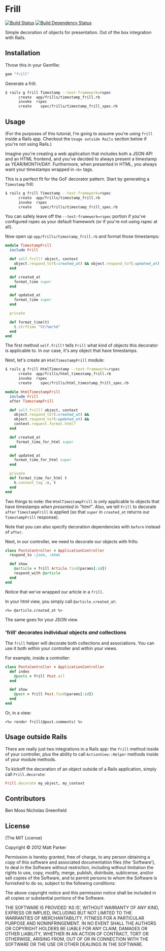# Frill

[![Build Status](https://secure.travis-ci.org/moonmaster9000/frill.png)](http://travis-ci.org/moonmaster9000/frill)
[![Build Dependency Status](https://gemnasium.com/moonmaster9000/frill.png)](https://gemnasium.com/moonmaster9000/frill.png)

Simple decoration of objects for presentation. Out of the box integration with Rails.


## Installation

Throw this in your Gemfile:

```ruby
gem "frill"
```

Generate a frill:

```sh
$ rails g frill Timestamp --test-framework=rspec
      create  app/frills/timestamp_frill.rb
      invoke  rspec
      create    spec/frills/timestamp_frill_spec.rb
```

## Usage

(For the purposes of this tutorial, I'm going to assume you're using
`frill` inside a Rails app. Checkout the `Usage outside Rails` section
below if you're not using Rails.)

Imagine you're creating a web application that includes both a
JSON API and an HTML frontend, and you've decided to always present a
timestamp as YEAR/MONTH/DAY. Furthermore, when presented in HTML, you
always want your timestamps wrapped in `<b>` tags.

This is a perfect fit for the GoF decorator pattern. Start by generating a `Timestamp` frill:

```sh
$ rails g frill Timestamp --test-framework=rspec
      create  app/frills/timestamp_frill.rb
      invoke  rspec
      create    spec/frills/timestamp_frill_spec.rb
```

You can safely leave off the `--test-framework=rspec` portion if you've configured rspec as your default framework (or
if you're not using rspec at all).

Now open up `app/frills/timestamp_frill.rb` and format those timestamps:

```ruby
module TimestampFrill
  include Frill

  def self.frill? object, context
    object.respond_to?(:created_at) && object.respond_to?(:updated_at)
  end

  def created_at
    format_time super
  end

  def updated_at
    format_time super
  end

  private

  def format_time(t)
    t.strftime "%Y/%m/%d"
  end
end
```

The first method `self.frill?` tells `Frill` what kind of objects this
decorator is applicable to. In our case, it's any object that have timestamps.

Next, let's create an `HtmlTimestampFrill` module:

```sh
$ rails g frill HtmlTimestamp --test-framework=rspec
      create  app/frills/html_timestamp_frill.rb
      invoke  rspec
      create    spec/frills/html_timestamp_frill_spec.rb
```

```ruby
module HtmlTimestampFrill
  include Frill
  after TimestampFrill

  def self.frill? object, context
    object.respond_to?(:created_at) &&
    object.respond_to?(:updated_at) &&
    context.request.format.html?
  end

  def created_at
     format_time_for_html super
  end

  def updated_at
    format_time_for_html super
  end

  private
  def format_time_for_html t
    h.content_tag :b, t
  end
end
```

Two things to note: the `HtmlTimestampFrill` is only applicable to
objects that have timestamps _when presented in "html"_. Also, we
tell `Frill` to decorate `after` `TimestampFrill` is applied (so that
`super` in `created_at` returns our `TimestampFrill` response).

Note that you can also specify decoration dependencies with `before` instead of `after`.

Next, in our controller, we need to decorate our objects with frills:

```ruby
class PostsController < ApplicationController
  respond_to :json, :html

  def show
    @article = frill Article.find(params[:id])
    respond_with @article
  end
end
```

Notice that we've wrapped our article in a `frill`.

In your html view, you simply call `@article.created_at`:

```erb
<%= @article.created_at %>
```

The same goes for your JSON view.

### 'frill' decorates individual objects _and_ collections

The `frill` helper will decorate both collections and associations. You can use it both within your controller
and within your views.

For example, inside a controller: 

```ruby
class PostsController < ApplicationController
  def index
    @posts = frill Post.all
  end

  def show
    @post = frill Post.find(params[:id])
  end
end
```

Or, in a view:

```erb
<%= render frill(@post.comments) %>
```

## Usage outside Rails

There are really just two integrations in a Rails app: the `frill` 
method inside of your controller, plus the ability to call 
`ActionView::Helper` methods inside of your module methods.

To kickoff the decoration of an object outside of a Rails application,
simply call `Frill.decorate`:

```ruby
Frill.decorate my_object, my_context
```

## Contributors

Ben Moss
Nicholas Greenfield

## License

(The MIT License)

Copyright © 2012 Matt Parker

Permission is hereby granted, free of charge, to any person obtaining a copy of this software and associated documentation files (the ‘Software’), to deal in the Software without restriction, including without limitation the rights to use, copy, modify, merge, publish, distribute, sublicense, and/or sell copies of the Software, and to permit persons to whom the Software is furnished to do so, subject to the following conditions:

The above copyright notice and this permission notice shall be included in all copies or substantial portions of the Software.

THE SOFTWARE IS PROVIDED ‘AS IS’, WITHOUT WARRANTY OF ANY KIND, EXPRESS OR IMPLIED, INCLUDING BUT NOT LIMITED TO THE WARRANTIES OF MERCHANTABILITY, FITNESS FOR A PARTICULAR PURPOSE AND NONINFRINGEMENT. IN NO EVENT SHALL THE AUTHORS OR COPYRIGHT HOLDERS BE LIABLE FOR ANY CLAIM, DAMAGES OR OTHER LIABILITY, WHETHER IN AN ACTION OF CONTRACT, TORT OR OTHERWISE, ARISING FROM, OUT OF OR IN CONNECTION WITH THE SOFTWARE OR THE USE OR OTHER DEALINGS IN THE SOFTWARE.
